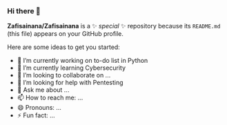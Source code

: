 ### Hi there 👋


**Zafisainana/Zafisainana** is a ✨ _special_ ✨ repository because its `README.md` (this file) appears on your GitHub profile.

Here are some ideas to get you started:

- 🔭 I’m currently working on to-do list in Python
- 🌱 I’m currently learning Cybersecurity
- 👯 I’m looking to collaborate on ...
- 🤔 I’m looking for help with Pentesting
- 💬 Ask me about ...
- 📫 How to reach me: ...
- 😄 Pronouns: ...
- ⚡ Fun fact: ...

